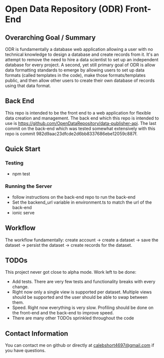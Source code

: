 # Open Data Repository (ODR) Front-End

## Overarching Goal / Summary

ODR is fundamentally a database web application allowing a user with no technical knowledge to design a database and create records from it. It's an attempt to remove the need to hire a data scientist to set up an independent database for every project. A second, yet still primary goal of ODR is allow data formatting standards to emerge by allowing users to set up data formats (called templates in the code), make those formats/templates public, and then allow other users to create their own database of records using that data format.

## Back End 
This repo is intended to be the front end to a web application for flexible data creation and management. 
The back end which this repo is intended to use is https://github.com/OpenDataRepository/data-publisher-api.
The last commit on the back-end which was tested somewhat extensively with this repo is commit 982d9aac23dfcde2d6bb8337686ebe12059c887f. 

## Quick Start

### Testing
- npm test

### Running the Server
- follow instructions on the back-end repo to run the back-end
- Set the backend_url variable in environment.ts to match the url of the back-end
- ionic serve

## Workflow
The workflow fundamentally: create account -> create a dataset -> save the dataset -> persist the dataset -> create records for the dataset.

## TODOs
This project never got close to alpha mode. Work left to be done:
- Add tests. There are very few tests and functionality breaks with every change.
- Right now only a single view is supported per dataset. Multiple views should be supported and the user should be able to swap between them.
- Speed. Right now everything is very slow. Profiling should be done on the front-end and the back-end to improve speed.
- There are many other TODOs sprinkled throughout the code


## Contact Information

You can contact me on github or directly at calebshort4697@gmail.com if you have questions.
